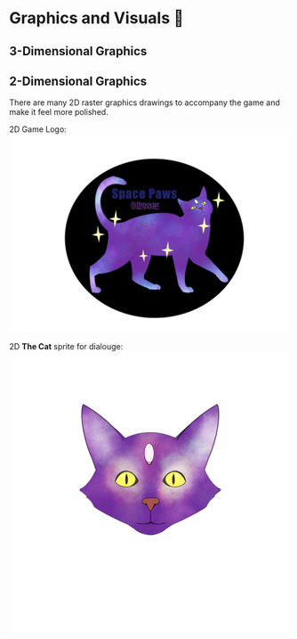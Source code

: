 # Graphics and Visuals  :art:


## 3-Dimensional Graphics



## 2-Dimensional Graphics
There are many 2D raster graphics drawings to accompany the game and make it feel more polished.

2D Game Logo:
![Cat Logo](media/SpacePawsOdyssey.png)


2D **The Cat** sprite for dialouge:
![Cat Sprite](media/SpaceCat.png)
